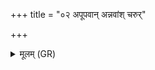 +++
title = "०२ अपूपवान् अन्नवांश् चरुर्"

+++
<details><summary>मूलम् (GR)</summary>

अपूपवान् अन्नवांश् चरुर् एह (…) ॥ +++(see 18.77,6abcd)+++
</details>